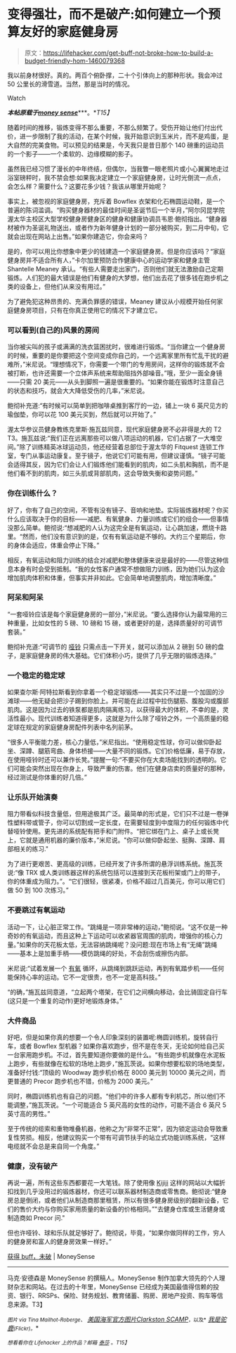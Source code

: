 # 变得强壮，而不是破产:如何建立一个预算友好的家庭健身房

> 原文：<https://lifehacker.com/get-buff-not-broke-how-to-build-a-budget-friendly-hom-1460079368>

我以前身材很好。真的。两百个俯卧撑，二十个引体向上的那种形状。我会冲过 50 公里长的滑雪道。当然，那是当时的情况。

Watch

***本帖原载于***[***money sense***](http://www.moneysense.ca/spend/get-buff-not-broke-2)***。**T15】*

随着时间的推移，锻炼变得不那么重要，不那么频繁了。受伤开始让他们付出代价，进一步限制了我的活动，在某个时候，我开始意识到玉米片，而不是鸡蛋，是大自然的完美食物。可以预见的结果是，今天我只是昔日那个 140 磅重的运动员的一个影子——一个柔软的、边缘模糊的影子。

虽然我已经习惯了漫长的中年终结，但偶尔，当我瞥一眼老照片或小心翼翼地走过浴室磅秤时，我不禁会想:如果我决定建立一个家庭健身房，让时光倒流一点点，会怎么样？需要什么？这要花多少钱？我该从哪里开始呢？

事实上，被忽视的家庭健身房，充斥着 Bowflex 衣架和化石椭圆运动鞋，是一个普遍的陈词滥调。“购买健身器材的最佳时间是圣诞节后一个半月，”阿尔冈昆学院渥太华主校区大型学校健身房健身区的健身和健康协调员韦恩·鲍彻指出。“健身器材被作为圣诞礼物送出，或者作为新年健身计划的一部分被购买，到二月中旬，它就会出现在网站上出售。”如果你建造它，你会来吗？

是的，你可以用比你想象中更少的钱建造一个家庭健身房。但是你应该吗？“家庭健身房并不适合所有人，”卡尔加里预防合作健康中心的运动学家和健身主管 Shantelle Meaney 承认。“有些人需要走出家门，否则他们就无法激励自己定期锻炼。人们犯的最大错误是他们有健身的大梦想，他们出去花了很多钱在跑步机之类的设备上，但他们从来没有用过。”

为了避免犯这种昂贵的、充满负罪感的错误，Meaney 建议从小规模开始任何家庭健身房项目，只有在你真正使用它的情况下才建立它。

### 可以看到(自己的)风景的房间

当你被尖叫的孩子或满满的洗衣篮困扰时，很难进行锻炼。“当你建立一个健身房的时候，重要的是你要把这个空间变成你自己的，一个远离家里所有忙乱干扰的避难所，”米尼说。“理想情况下，你需要一个带门的专用房间，这样你的锻炼就不会被打断，也许还需要一个立体声系统来帮助阻挡外部噪音。”哦，至少一面全身镜——只需 20 美元——从头到脚照一遍是很重要的。“如果你能在锻炼时注意自己的状态和技巧，就会大大降低受伤的几率，”米尼说。

鲍彻补充道:“有时候可以简单到把咖啡桌推到客厅的一边，铺上一块 6 英尺见方的瑜伽垫，你可以花 100 美元买到，然后就可以开始了。”

渥太华参议员健身教练克里斯·施瓦兹同意，现代家庭健身房不必非得是大的 T2 T3。施瓦兹说:“我们正在远离那些可以做八项运动的机器，它们占据了一大堆空间。”除了训练精英冰球运动员，他还经营着总部位于渥太华的 Fitquest 连锁工作室，专门从事运动康复。至于镜子，他说它们可能有用，但建议谨慎。“镜子可能会适得其反，因为它们会让人们锻炼他们能看到的肌肉，如二头肌和胸肌，而不是他们看不到的肌肉，如三头肌或背部肌肉，这会导致失衡和姿势问题。”

### 你在训练什么？

好了，你有了自己的空间，不管有没有镜子、音响和地垫。实际锻炼器材呢？你买什么应该取决于你的目标——减肥、有氧健身、力量训练或它们的组合——但事情没那么简单。鲍彻说:“想减肥的人认为这完全是有氧运动，让心跳加速，燃烧卡路里。“然而，他们没有意识到的是，仅有有氧运动是不够的。大约三个星期后，你的身体会适应，体重会停止下降。”

相反，有氧运动和阻力训练的结合对减肥和整体健康来说是最好的——尽管这种信息本身有时会受到抵制。“我的女性客户通常不想做阻力训练，因为她们认为这会增加肌肉体积和体重，但事实并非如此。它会简单地调整肌肉，增加清晰度。”

### **阿呆和阿呆**

“一套哑铃应该是每个家庭健身房的一部分，”米尼说。“要么选择你认为最常用的三种重量，比如女性的 5 磅、10 磅和 15 磅，或者更好的是，选择质量好的可调节套装。”

鲍彻补充道:“可调节的 [哑铃](https://lifehacker.com/fix-your-form-and-learn-the-right-way-to-hold-weights-f-5962111) 只需点击一下开关，就可以添加从 2 磅到 50 磅的盘子，是家庭健身房的伟大基础。它们体积小巧，提供了几乎无限的锻炼选择。”

### **一个稳定的稳定球**

如果查尔斯·阿特拉斯看到你拿着一个稳定球锻炼——其实只不过是一个加固的沙滩球——他无疑会把沙子踢到你脸上。并可能在此过程中拉伤腿筋、腹股沟或腹部肌肉。这是因为过去的铁泵都是肌肉隔离练习，以获得最大的体积，不幸的是，灵活性最小。现代训练者知道得更多，这就是为什么除了哑铃之外，一个高质量的稳定球在规定的家庭健身房配件列表中名列前茅。

“很多人平衡能力差，核心力量低，”米尼指出。“使用稳定性球，你可以做仰卧起坐、深蹲、腿筋弯曲、身体桥接——大量不同的锻炼。它们价格低廉，易于存放，在使用哑铃时还可以兼作长凳。”提醒一句:“不要买你在大卖场能找到的透明的。它们可能会突然出现在你身上，导致严重的伤害。他们在健身店卖的质量好的那种，经过测试是你体重的好几倍。”

### 让乐队开始演奏

阻力带看似科技含量低，但用途极其广泛。最简单的形式是，它们只不过是一卷弹性塑料带或管子，你可以切割成一定长度，在需要轻度到中度阻力的任何锻炼中代替哑铃使用。更先进的系统配有把手和门附件。“把它绑在门上、桌子上或长凳上，它就是通用机器的廉价版本，”米尼说。"你可以做仰卧起坐、挺胸、深蹲、肩部相关的练习."

为了进行更艰苦、更高级的训练，已经开发了许多所谓的悬浮训练系统。施瓦茨说:“像 TRX 或人类训练器这样的系统包括可以连接到天花板桁架或门上的带子，你的体重成为阻力。”。“它们很轻，很紧凑，价格不超过几百美元，你可以用它们做 50 到 100 次练习。”

### **不要跳过有氧运动**

活动一下，让心脏正常工作。“跳绳是一项非常棒的运动，”鲍彻说。“这不仅是一种奇妙的有氧运动，而且这种上下运动可以收紧器官周围的肌肉，增强你的核心力量。”如果你的天花板太低，无法容纳跳绳呢？没问题:现在市场上有“无绳”跳绳——基本上是加重手柄——模仿跳绳的好处，不会刮伤或擦伤内部。

米尼说:“试着发展一个 [有氧](https://lifehacker.com/how-to-get-a-complete-workout-with-nothing-but-your-bod-5839197) 循环，从跳绳到跳跃运动，再到有氧踏步机——任何能保持心率的运动。它不一定很贵，也不一定是高科技。”

“的确，”施瓦兹同意道，“立起两个塔架，在它们之间横向移动，会比骑固定自行车(这只是一个重复的动作)更好地锻炼身体。”

### **大件商品**

好吧，但是如果你真的想要一个令人印象深刻的装置呢:椭圆训练机，旋转自行车，或者 Bowflex 型机器？如果你喜欢跑步，但不是在冬天，无论如何给自己买一台家用跑步机。不过，首先要知道你要做的是什么。“有些跑步机就像在水泥板上跑步，有些就像在松软的场地上跑步，”施瓦茨说。如果你想要松软的场地类型，准备好付钱:“顶级的 Woodway 跑步机价格在 8000 美元到 10000 美元之间，而更普通的 Precor 跑步机也不错，价格为 2000 美元。”

同时，椭圆训练机也有自己的问题。“他们中的许多人都有专利机芯，所以他们不能调整，”施瓦茨说。“一个可能适合 5 英尺高的女性的动作，可能不适合 6 英尺 5 英寸高的男性。”

至于传统的缆索和重物堆叠机器，他称之为“非常不正常”，因为锁定运动会导致重复性劳损。相反，他建议购买一个带有可调节扶手的站立式功能训练系统，“这样电缆就不会总是来自同一个角度。”

### **健康，没有破产**

再说一遍，所有这些东西都要花一大笔钱。除了使用像 [Kijiji](http://www.ebayclassifieds.com/) 这样的网站以大幅折扣找到几乎没用过的锻炼器材，你还可以联系器材制造商或零售商。鲍彻说:“健身房总是倒闭，或者他们从制造商那里租赁，所以有很多健身房级别的翻新设备，它们的售价大约与你购买家用质量的新设备的价格相同。”"去健身仓库或生活健身或制造商如 Precor 问."

但也许哑铃、球和乐队就足够好了。鲍彻说，毕竟，“如果你做同样的工作，穷人的健身房和富人的健身房效果一样好。”

[获得 buff，未破](http://www.moneysense.ca/spend/get-buff-not-broke-2) | MoneySense

* * *

马克·安德森是 MoneySense 的撰稿人。MoneySense 制作加拿大领先的个人理财杂志和网站。在过去的十年里，MoneySense 已经成为美国最值得信赖的投资、银行、RRSPs、保险、财务规划、教育储蓄、购房、房地产投资、购车等信息来源。T3】

<small>*图片 via Tina Mailhot-Roberge、*</small> [*美国海军官方图片*](http://www.flickr.com/photos/usnavy/7466523184/sizes/z/in/photolist-cnMTdm-cDwjRj-cDD3F9-cDD3PL-cDD44b-cH9ZPy-cDDG9N-cHa13w-cH9ZWw-akp5yD-dNQ3FC-drpvSE-gV1h64-gV1819-gV1hDt-gV18fY-gV1htt-gV1hrp-gV24n4-gV24Yp-gV1b33-gV1boJ-gV1aTL-gV24h4-gV259e-gV253T-gV1hhM-gV1bc1-aQoH2p-bsCAwM-aQoKAr-bsCzHK-aQoELz-bsCCLi-aQoHze-bsCzY2-bsCD3z-aQoGx4-aQoFWF-aQoGfp-aQoEn8-aQoDta-bsCFL8-bsCCmc-bsCERr-aQoE1M-aQoJeM-bsCFap-bsCyYV-bsCAVi-aQoFjg/)<small></small>*[*Clarkston SCAMP*](http://www.flickr.com/photos/clarkstonscamp/4679816931/sizes/z/)<small>*，以及*</small> [*我是驼鹿*](http://www.flickr.com/photos/iamamoose/3625093405/sizes/z/in/photolist-6wkxYr-6wpJBQ-6EnqUk-6LY11P-6XX2MK-6XX4B8-6XXc6Z-6XYHki-7aLdaX-7aLdr4-7aQ3A1-7aQ3MA-7nBdAc-7oDyXc-7qbyeq-7sYwgT-gkbFZk-eerzMo-a93DgW-a8ZBvR-a8ZEDc-a8ZF5H-9yv8rJ-byrprL-baRC76-dGcRoz-dGigNq-dGcR2D-dGcQHB-ebzNjg-a88Lmc-a88HED-a88HTg-a8bDv5-a88JB2-a88KCt-8bBtSL-dZGb7H-dCkQXV-9bihtw-dpqUBk-dXJRhu-bxLQ5j-7CYWgp-bxLUpW-a5mrrv-a5pj1s-a55Dfm-a55DA5-ftbU8g-7D4Ypf/)<small>*(Flickr)。*</small>*

*<small>*想看看你在 Lifehacker 上的作品？邮箱*</small> [<small>*泰莎*</small>](https://mail.google.com/mail/?view=cm&fs=1&tf=1&to=tessa@lifehacker.com) <small>*。*T15】</small>*